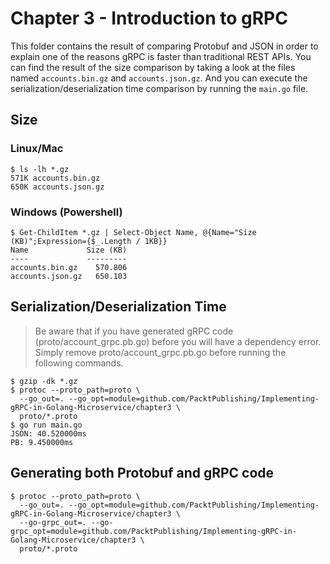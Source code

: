 # Chapter 3 - Introduction to gRPC

This folder contains the result of comparing Protobuf and JSON in order to explain one of the reasons gRPC is faster than traditional REST APIs. You can find the result of the size comparison by taking a look at the files named `accounts.bin.gz` and `accounts.json.gz`. And you can execute the serialization/deserialization time comparison by running the `main.go` file.

## Size

### Linux/Mac

```shell
$ ls -lh *.gz
571K accounts.bin.gz
650K accounts.json.gz
```

### Windows (Powershell)

```shell
$ Get-ChildItem *.gz | Select-Object Name, @{Name="Size (KB)";Expression={$_.Length / 1KB}}
Name             Size (KB)
----             ---------
accounts.bin.gz    570.806
accounts.json.gz   650.103
```

## Serialization/Deserialization Time

> Be aware that if you have generated gRPC code (proto/account_grpc.pb.go) before you will have a dependency error. Simply remove proto/account_grpc.pb.go before running the following commands.

```shell
$ gzip -dk *.gz
$ protoc --proto_path=proto \
  --go_out=. --go_opt=module=github.com/PacktPublishing/Implementing-gRPC-in-Golang-Microservice/chapter3 \
  proto/*.proto
$ go run main.go
JSON: 40.520000ms
PB: 9.450000ms
```

## Generating both Protobuf and gRPC code

```shell
$ protoc --proto_path=proto \
  --go_out=. --go_opt=module=github.com/PacktPublishing/Implementing-gRPC-in-Golang-Microservice/chapter3 \
  --go-grpc_out=. --go-grpc_opt=module=github.com/PacktPublishing/Implementing-gRPC-in-Golang-Microservice/chapter3 \
  proto/*.proto
```

